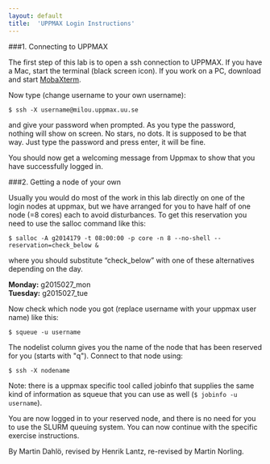 ```yaml
---
layout: default
title:  'UPPMAX Login Instructions'
---
```


###1. Connecting to UPPMAX

The first step of this lab is to open a ssh connection to UPPMAX. If you have a Mac, start the terminal (black screen icon). If you work on a PC, download and start [MobaXterm](http://mobaxterm.mobatek.net).

Now type (change username to your own username):

```
$ ssh -X username@milou.uppmax.uu.se
```

and give your password when prompted. As you type the password, nothing will show on screen. No stars, no dots. It is supposed to be that way. Just type the password and press enter, it will be fine.

You should now get a welcoming message from Uppmax to show that you have successfully logged in. 

###2. Getting a node of your own

Usually you would do most of the work in this lab directly on one of the login nodes at uppmax, but we have arranged for you to have half of one node (=8 cores) each to avoid disturbances. To get this reservation you need to use the salloc command like this:

```
$ salloc -A g2014179 -t 08:00:00 -p core -n 8 --no-shell --reservation=check_below &
```

where you should substitute “check_below” with one of these alternatives depending on the day.

**Monday:** g2015027_mon  
**Tuesday:** g2015027_tue  

Now check which node you got (replace username with your uppmax user name) like this:

```
$ squeue -u username
```

The nodelist column gives you the name of the node that has been reserved for you (starts with "q"). Connect to that node using:

```
$ ssh -X nodename
```

Note: there is a uppmax specific tool called jobinfo that supplies the same kind of information as squeue that you can use as well (`$ jobinfo -u username`).

You are now logged in to your reserved node, and there is no need for you to use the SLURM queuing system. You can now continue with the specific exercise instructions.

By Martin Dahlö, revised by Henrik Lantz, re-revised by Martin Norling. 

